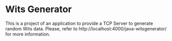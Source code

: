 # Wits Generator

This is a project of an application to provide a TCP Server to generate random Wits data.
Please, refer to http://localhost:4000/java-witsgenerator/ for more information.
